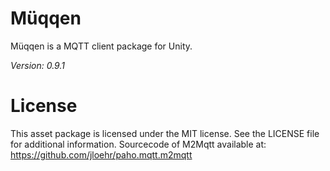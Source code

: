 # Müqqen

Müqqen is a MQTT client package for Unity. 

*Version: 0.9.1*

# License

This asset package is licensed under the MIT license. See the LICENSE file for additional information.
Sourcecode of M2Mqtt available at: https://github.com/jloehr/paho.mqtt.m2mqtt
